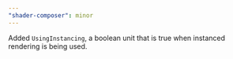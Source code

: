 ```yaml
---
"shader-composer": minor
---
```


Added `UsingInstancing`, a boolean unit that is true when instanced rendering is being used.
